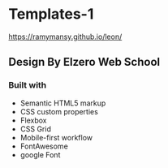 # Templates-1

https://ramymansy.github.io/leon/

## Design By Elzero Web School

### Built with

- Semantic HTML5 markup
- CSS custom properties
- Flexbox
- CSS Grid
- Mobile-first workflow
- FontAwesome
- google Font
